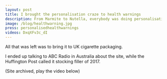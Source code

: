 ```yaml
---
layout: post
title: I brought the personalisation craze to health warnings
description: From Marmite to Nutella, everybody was doing personalisation.
image: /blog/healthwarning.jpg
press: personalisedhealthwarnings
videos: DxqXFv3c_dI
---
```


All that was left was to bring it to UK cigarette packaging.

I ended up talking to ABC Radio in Australia about the site, while the Huffington Post called it stocking filler of 2017.

(Site archived, play the video below)

<div class="youtube-player" data-id="{{ page.videos }}" data-thumb="{{ page.image }}"></div>
